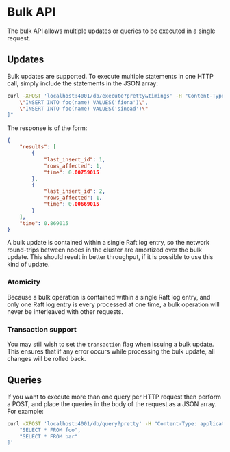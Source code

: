 # Bulk API
The bulk API allows multiple updates or queries to be executed in a single request. 

## Updates
Bulk updates are supported. To execute multiple statements in one HTTP call, simply include the statements in the JSON array:

```bash
curl -XPOST 'localhost:4001/db/execute?pretty&timings' -H "Content-Type: application/json" -d "[
    \"INSERT INTO foo(name) VALUES('fiona')\",
    \"INSERT INTO foo(name) VALUES('sinead')\"
]"
```

The response is of the form:

```json
{
    "results": [
        {
            "last_insert_id": 1,
            "rows_affected": 1,
            "time": 0.00759015
        },
        {
            "last_insert_id": 2,
            "rows_affected": 1,
            "time": 0.00669015
        }
    ],
    "time": 0.869015
}
```
A bulk update is contained within a single Raft log entry, so the network round-trips between nodes in the cluster are amortized over the bulk update. This should result in better throughput, if it is possible to use this kind of update.

### Atomicity
Because a bulk operation is contained within a single Raft log entry, and only one Raft log entry is every processed at one time, a bulk operation will never be interleaved with other requests.

### Transaction support
You may still wish to set the `transaction` flag when issuing a bulk update. This ensures that if any error occurs while processing the bulk update, all changes will be rolled back.

## Queries
If you want to execute more than one query per HTTP request then perform a POST, and place the queries in the body of the request as a JSON array. For example:

```bash
curl -XPOST 'localhost:4001/db/query?pretty' -H "Content-Type: application/json" -d '[
    "SELECT * FROM foo",
    "SELECT * FROM bar"
]'
```
